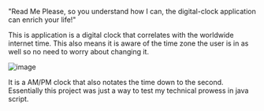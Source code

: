 "Read Me Please, so you understand how I can, the digital-clock application can enrich your life!"

This is application is a digital clock that correlates with the worldwide internet time. This also means it is aware of the time zone the user is in as well so no 
need to worry about changing it.

![image](https://user-images.githubusercontent.com/95673380/151486642-e9e66383-28c1-4525-ab8e-42f9e4509a18.png)


It is a AM/PM clock that also notates the time down to the second. 
Essentially this project was just a way to test my technical prowess in java script.

